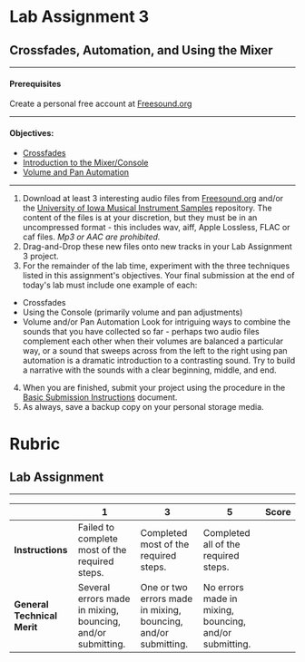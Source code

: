 # Lab Assignment 3
## Crossfades, Automation, and Using the Mixer

---

#### Prerequisites

Create a personal free account at [Freesound.org](https://freesound.org)  

---
#### Objectives:
  * [Crossfades](../DAW-instructions/crossfades.md)
  * [Introduction to the Mixer/Console](../DAW-instructions/console-intro.md)
  * [Volume and Pan Automation](../DAW-instructions/volume-and-pan-automation.md)
---
1. Download at least 3 interesting audio files from [Freesound.org](https://freesound.org) and/or the [University of Iowa Musical Instrument Samples](http://theremin.music.uiowa.edu/MIS.html) repository. The content of the files is at your discretion, but they must be in an uncompressed format - this includes wav, aiff, Apple Lossless, FLAC or caf files. *Mp3 or AAC are prohibited.*
2. Drag-and-Drop these new files onto new tracks in your Lab Assignment 3 project.
3. For the remainder of the lab time, experiment with the three techniques listed in this assignment's objectives. Your final submission at the end of today's lab must include one example of each:
  * Crossfades
  * Using the Console (primarily volume and pan adjustments)
  * Volume and/or Pan Automation
Look for intriguing ways to combine the sounds that you have collected so far - perhaps two audio files complement each other when their volumes are balanced a particular way, or a sound that sweeps across from the left to the right using pan automation is a dramatic introduction to a contrasting sound. Try to build a narrative with the sounds with a clear beginning, middle, and end. 
4. When you are finished, submit your project using the procedure in the [Basic Submission Instructions](../DAW-instructions/basic-submission-instructions.md#submitting-a-song) document.
5. As always, save a backup copy on your personal storage media.

# Rubric
## Lab Assignment
---

| | **1** | **3** | **5** | **Score**
| --- | --- | --- | --- | ---
| **Instructions** | Failed to complete most of the required steps. | Completed most of the required steps. | Completed all of the required steps. | |
| **General Technical Merit** | Several errors made in mixing, bouncing, and/or submitting. | One or two errors made in mixing, bouncing, and/or submitting. | No errors made in mixing, bouncing, and/or submitting. | | |
